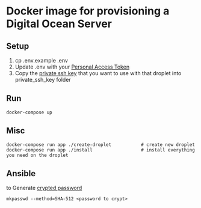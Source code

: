 # Docker image for provisioning a Digital Ocean Server

## Setup

1. cp .env.example .env
1. Update .env with your [Personal Access Token](https://cloud.digitalocean.com/settings/applications)
1. Copy the [private ssh key](https://cloud.digitalocean.com/settings/security) that you want to use with that droplet into private_ssh_key folder

## Run

    docker-compose up

## Misc

    docker-compose run app ./create-droplet           # create new droplet
    docker-compose run app ./install                  # install everything you need on the droplet


## Ansible

to Generate [crypted password](http://docs.ansible.com/faq.html#how-do-i-generate-crypted-passwords-for-the-user-module)

    mkpasswd --method=SHA-512 <password to crypt>
